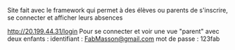 Site fait avec le framework qui permet à des élèves ou parents de s'inscrire, se connecter et afficher leurs absences

http://20.199.44.31/login
Pour se connecter et voir une vue "parent" avec deux enfants : 
identifiant : FabMasson@gmail.com 
mot de passe : 123fab
